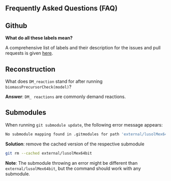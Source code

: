 Frequently Asked Questions (FAQ)
--------------------------------

## Github

**What do all these labels mean?**

A comprehensive list of labels and their description for the issues and pull requests is given [here](https://github.com/opencobra/cobratoolbox/blob/documentation/.github/LABELS.md).

## Reconstruction

What does `DM_reaction` stand for after running `biomassPrecursorCheck(model)`?

**Answer**: `DM_ reactions` are commonly demand reactions.

## Submodules

When running `git submodule update`, the following error message appears:

```bash
No submodule mapping found in .gitmodules for path 'external/lusolMex64bit'
```

**Solution**: remove the cached version of the respective submodule
```bash
git rm --cached external/lusolMex64bit
```

**Note**: The submodule throwing an error might be different than `external/lusolMex64bit`, but the command should work with any submodule.
